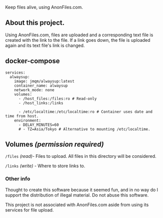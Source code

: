 Keep files alive, using AnonFiles.com.

## About this project.
Using AnonFiles.com, files are uploaded and a corresponding text file is created with the link to the file. If a link goes down, the file is uploaded again and its text file's link is changed.

## docker-compose
```
services:
  alwaysup:
    image: jmqm/alwaysup:latest
    container_name: alwaysup
    network_mode: none
    volumes:
      - /host_files:/files:ro # Read-only
      - /host_links:/links

      - /etc/localtime:/etc/localtime:ro # Container uses date and time from host.
    environment:
      - DELAY_MINUTES=60
      # - TZ=Asia/Tokyo # Alternative to mounting /etc/localtime.
```

## Volumes _(permission required)_
`/files` _(read)_- Files to upload. All files in this directory will be considered.

`/links` _(write)_ - Where to store links to.

### Other info
Thought to create this software because it seemed fun, and in no way do I support the distribution of illegal material. Do not abuse this software.

This project is not associated with AnonFiles.com aside from using its services for file upload.
